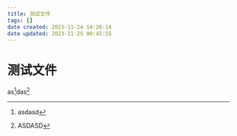 ```yaml
---
title: 测试文件
tags: []
date created: 2023-11-24 14:26:14
date updated: 2023-11-25 00:45:55
---
```


# 测试文件

as[^1]das[^2]

[^1]: asdasd
[^2]: ASDASD
